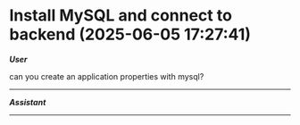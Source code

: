 <!-- Generated by SpecStory -->

# Install MySQL and connect to backend (2025-06-05 17:27:41)

_**User**_

can you create an application properties with mysql?

---

_**Assistant**_



---

